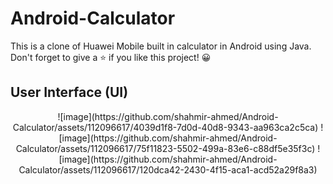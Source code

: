 # Android-Calculator
This is a clone of Huawei Mobile built in calculator in Android using Java. Don't forget to give a ⭐️ if you like this project! 😀

## User Interface (UI)
<div style="text-align:center;">
![image](https://github.com/shahmir-ahmed/Android-Calculator/assets/112096617/4039d1f8-7d0d-40d8-9343-aa963ca2c5ca)
![image](https://github.com/shahmir-ahmed/Android-Calculator/assets/112096617/75f11823-5502-499a-83e6-c88df5e35f3c)
![image](https://github.com/shahmir-ahmed/Android-Calculator/assets/112096617/120dca42-2430-4f15-aca1-acd52a29f8a3)
</div>
